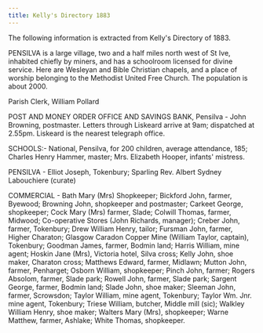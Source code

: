 ```yaml
---
title: Kelly's Directory 1883
---
```


The following information is extracted from Kelly's Directory of 1883.

PENSILVA is a large village, two and a half miles north west of St Ive, inhabited chiefly by miners, and has a schoolroom licensed for divine service. Here are Wesleyan and Bible Christian chapels, and a place of worship belonging to the Methodist United Free Church. The population is about 2000.

Parish Clerk, William Pollard

POST AND MONEY ORDER OFFICE AND SAVINGS BANK, Pensilva - John Browning, postmaster. Letters through Liskeard arrive at 9am; dispatched at 2.55pm. Liskeard is the nearest telegraph office.

SCHOOLS:- National, Pensilva, for 200 children, average attendance, 185; Charles Henry Hammer, master; Mrs. Elizabeth Hooper, infants' mistress.

PENSILVA - Elliot Joseph, Tokenbury; Sparling Rev. Albert Sydney Labouchiere (curate)

COMMERCIAL - Bath Mary (Mrs) Shopkeeper; Bickford John, farmer, Byewood; Browning John, shopkeeper and postmaster; Carkeet George, shopkeeper; Cock Mary (Mrs) farmer, Slade; Colwill Thomas, farmer, Midwood; Co-operative Stores (John Richards, manager); Creber John, farmer, Tokenbury; Drew William Henry, tailor; Fursman John, farmer, Higher Charaton; Glasgow Caradon Copper Mine (William Taylor, captain), Tokenbury; Goodman James, farmer, Bodmin land; Harris William, mine agent; Hoskin Jane (Mrs), Victoria hotel, Silva cross; Kelly John, shoe maker, Charaton cross; Matthews Edward, farmer, Midlawn; Mutton John, farmer, Penharget; Osborn William, shopkeeper; Pinch John, farmer; Rogers Absolom, farmer, Slade park; Rowell John, farmer, Slade park; Sargent George, farmer, Bodmin land; Slade John, shoe maker; Sleeman John, farmer, Scrowsdon; Taylor William, mine agent, Tokenbury; Taylor Wm. Jnr. mine agent, Tokenbury; Triese William, butcher, Middle mill (sic); Walkley William Henry, shoe maker; Walters Mary (Mrs), shopkeeper; Warne Matthew, farmer, Ashlake; White Thomas, shopkeeper.
